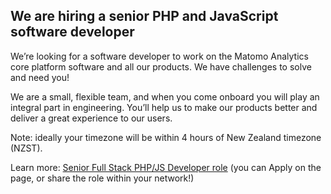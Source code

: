## We are hiring a senior PHP and JavaScript software developer

We’re looking for a software developer to work on the Matomo Analytics core platform software and all our products. We have challenges to solve and need you!

We are a small, flexible team, and when you come onboard you will play an integral part in engineering. You’ll help us to make our products better and deliver a great experience to our users.

Note: ideally your timezone will be within 4 hours of New Zealand timezone (NZST).

Learn more: [Senior Full Stack PHP/JS Developer role](https://matomo.org/jobs/senior-software-developer-fullstack-php-js/) (you can Apply on the page, or share the role within your network!)
